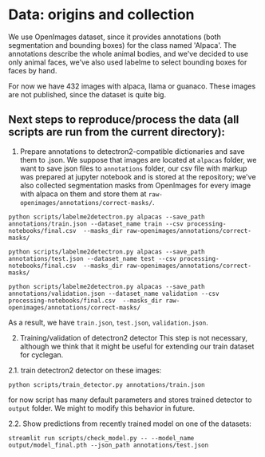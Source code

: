 # Data: origins and collection

We use OpenImages dataset, since it provides annotations (both segmentation and bounding boxes) for the class named 'Alpaca'.
The annotations describe the whole animal bodies, and we've decided to use only animal faces, we've also used labelme to select bounding boxes for faces by hand.

For now we have 432 images with alpaca, llama or guanaco. These images are not published, since the dataset is quite big.

## Next steps to reproduce/process the data (all scripts are run from the current directory):

1. Prepare annotations to detectron2-compatible dictionaries and save them to .json.
We suppose that images are located at `alpacas` folder, we want to save json files to `annotations` folder, our csv file with markup was prepared at jupyter notebook and is stored at the repository; we've also collected segmentation masks from OpenImages for every image with alpaca on them and store them at `raw-openimages/annotations/correct-masks/`.

```
python scripts/labelme2detectron.py alpacas --save_path annotations/train.json --dataset_name train --csv processing-notebooks/final.csv  --masks_dir raw-openimages/annotations/correct-masks/

python scripts/labelme2detectron.py alpacas --save_path annotations/test.json --dataset_name test --csv processing-notebooks/final.csv  --masks_dir raw-openimages/annotations/correct-masks/

python scripts/labelme2detectron.py alpacas --save_path annotations/validation.json --dataset_name validation --csv processing-notebooks/final.csv  --masks_dir raw-openimages/annotations/correct-masks/
```
As a result, we have `train.json`, `test.json`, `validation.json`.

2. Training/validation of detectron2 detector
This step is not necessary, although we think that it might be useful for extending our train dataset for cyclegan.

  2.1. train detectron2 detector on these images:

  ```
  python scripts/train_detector.py annotations/train.json
  ```

  for now script has many default parameters and stores trained detector to `output` folder. We might to modify this behavior in future.

  2.2. Show predictions from recently trained model on one of the datasets:

  ```
  streamlit run scripts/check_model.py -- --model_name output/model_final.pth --json_path annotations/test.json
  ```
